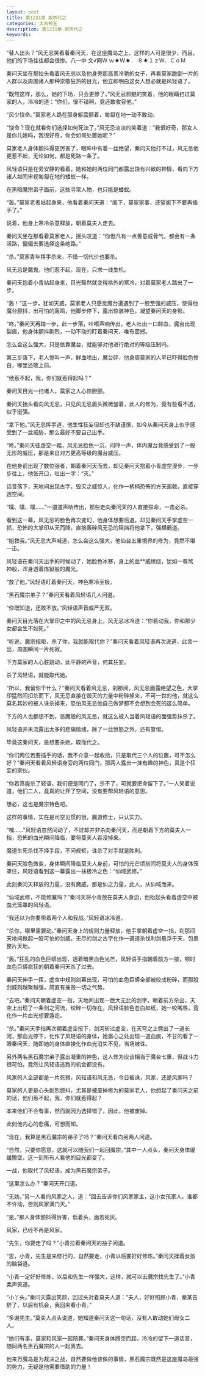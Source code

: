 ```yaml
---
layout: post
title: 第1231章 取而代之
categories: 太古神王
description: 第1231章 取而代之
keywords:
---
```


“替人出头？”风无忌笑看着秦问天，在这座魔岛之上，这样的人可是很少，而且，他们的下场往往都会很惨。八一中 文√网Ｗ ｗ★Ｗ★． ８★１ｚＷ．ＣｏＭ

秦问天坐在那抬头看着风无忌以及他身旁那高贵冷艳的女子，再看莫家跪倒一片的人群以及周围诸人那种崇敬狂热的目光，他立即明白这女人想必就是风轻语了。

“既然这样，那么，她的下场，只会更惨了。”风无忌邪魅的笑着，他的眼睛扫过莫家的人，冷冷的道：“你们，很不错啊，竟还敢收容他。”

“风少饶命。”莫家老人跪在那身躯震颤着，匍匐在地一动不敢动。

“饶命？现在就看你们选择如何死法了。”风无忌淡淡的笑着道：“我很好奇，那女人是你儿媳吗，我很好奇，你会如何处置她呢？”

莫家老人身体颤抖得更厉害了，眼眸中有着一丝绝望，秦问天他打不过，风无忌他更惹不起，无论如何，都是死路一条了。

风轻语只是在旁安静的看着，她和她的两位同门都露出饶有兴致的神情，看向下方诸人如同审视匍匐在地的蝼蚁一样。

在黑暗魔宗弟子面前，这些寻常人物，也只能是蝼蚁。

“轰。”莫家老者站起身来，他看着秦问天道：“阁下，莫家家事，还望阁下不要再插手了。”

说着，他身上寒冷杀意释放，朝着莫夫人走去。

秦问天坐在那看着莫家老人，摇头叹道：“你但凡有一点善意或骨气，都会有一条活路，偏偏去要选择这条绝路。”

“杀。”莫家青年挥手杀来，不惜一切代价也要杀。

风无忌是魔鬼，他们惹不起，现在，只求一线生机。

秦问天抱着小青站起身来，目光豁然就变得格外的寒冷，对着莫家老人踏出了一步。

“轰！”这一步，犹如天威，莫家老人只感觉魔台遭遇到了一股至强的威压，使得他魔台颤抖，出可怕的轰鸣，他脚步停下，露出惊骇神色，凝望秦问天的身影。

“咚。”秦问天再踏一步，此一步落，咔嚓声响传出，老人吐出一口鲜血，魔台出现裂痕，他身体颤抖剧烈，一动不动的盯着秦问天，唯有震撼。

怎么会这么强大，只是依靠魔台，就能够对他进行绝对的等级压制吗。

第三步落下，老人惨叫一声，鲜血喷出，魔台碎，他身周莫家的人早已吓得脸色惨白，哪里还敢上前。

“他惹不起，我，你们就惹得起吗？”

秦问天目光一扫诸人，莫家之人心惊胆颤。

秦问天抬头看向风无忌，只见风无忌眉头微微皱着，此人的修为，竟有些看不透，似乎挺强。

“拿下他。”风无忌挥手道，他生性狂妄但却也不缺谨慎，如今从秦问天身上似乎感受到了一丝威胁，那么最好不要自己出手。

“咚。”秦问天往虚空一踏，风无忌脸色一沉，闷哼一声，体内魔台竟感受到了一股无形的威压，那是来自对方更高等级的魔台威压。

在他身前出现了数位强者，朝着秦问天而去，却见秦问天抱着小青虚空漫步，一步步往上，他张开口，吐出一字：“灭。”

话音落下，天地间出现古字，毁灭之威惊人，化作一柄柄恐怖的方天画戟，直接穿透空间。

“噗、噗、噗……”一道道声响传出，那些走向秦问天的人直接殒命，一击必杀。

看到这一幕，风无忌的脸色再次变幻，他身体想要后退，却见秦问天手掌虚空一抓，恐怖的大掌印从天而降，直接轰碎风无忌的阻挡将他拿下，强横霸道。

“姐救我。”风无忌大声喊道，怎么会这么强大，他仙台五重境界的修为，竟然不堪一击。

风轻语在秦问天出手的时候动了，她脸色冰寒，身上的血**威缭绕，犹如一尊煞神般，浑身透着炼狱般的魔光。

“放了他。”风轻语盯着秦问天，神色寒冷至极。

“黑石魔宗弟子？”秦问天看着风轻语几人问道。

“你既知道，还敢不放。”风轻语声音威严无双。

秦问天目光落在大掌印之中的风无忌身上，风无忌冰冷道：“你若动我，你和那少女都会生不如死。”

“听说，魔宗规矩，杀了你，我就能取代你？”秦问天看着风轻语再次说道，此言一出，周围瞬间一片死寂。

下方莫家的人心脏跳动，此平静的声音，何其狂妄。

杀了风轻语，就能取代她。

“所以，我留你干什么？”秦问天看着风无忌，刹那间，风无忌面露绝望之色，大掌印猛然间扣杀而下，风无忌直接在毁灭的力量中粉碎掉来，不可一世的他，就这么莫名其妙的被人诛杀掉来，恐怕风无忌他自己做梦都不会想到会死的这么简单。

下方的人也都想不到，恶魔般的风无忌，就这么被人当着风轻语的面强势抹杀了。

风轻语并未流露出太多的悲痛情绪，除了一丝愤怒之外，还有警惕。

毕竟这秦问天，是想要杀她，取而代之。

“你们两位若要插手的话，我不介意一起收拾，只是取代三个人的位置，可不怎么好？”秦问天看着风轻语身旁的两位同门，那两人露出一抹有趣的神色，真是个狂妄的家伙。

“你若真能杀了轻语，我们便是同门了，杀不了，可就要把命留下了。”一人笑着说道，他们二人，竟真的让开了空间，没有要帮风轻语的意思。

想必，这也是魔宗特色吧。

这样的事情，实在是司空见惯的很，魔道修士，只认实力。

“嗤……”风轻语忽然间动了，不过却并非杀向秦问天，而是朝着下方的莫夫人一指，恐怖的血光瞬间降临，要将莫夫人吞没掉来。

魔道生死杀伐不择手段，不问规矩，诛杀了对手就是胜利。

秦问天脸色微变，身体瞬间降临莫夫人身前，可怕的光芒顷刻间将莫夫人的身体笼罩住，风轻语看到这一幕露出一抹极冷之色：“仙域武修。”

此刻秦问天释放的力量，没有魔威，那是仙之力量，此人，从仙域而来。

“仙域武修，不能修魔吗？”秦问天将小青放在莫夫人身边，他抬起头看着虚空中被血光笼罩的风轻语。

“我还以为你要带着两个人和我战。”风轻语冰冷道。

“杀你，哪里需要动。”秦问天身上的规则力量释放，他手掌朝着虚空一指，刹那间天地间掀起一股可怕的剑威，无尽的剑之古字化作一道道杀伐利剑悬浮于天，包裹整片天地。

“轰。”狂乱的血色巨蟒出现，透着暗黑血色光芒，风轻语手指朝着前方一按，顿时血色巨蟒疯狂的朝着秦问天杀了过去。

秦问天伸手一挥，虚空中规则剑幕出现，可怕的血色巨蟒全部被绞成粉碎，而那股剑威则越聚越强，简直有摧毁一切之气势。

“去吧。”秦问天朝着虚空一指，天地间出现一巨大无比的剑字，朝着前方杀出，天空上出现了一条剑之河流，绞碎一切存在，风轻语脸色苍白如纸，她一咬嘴唇，竟化作一片血光想要遁走。

“杀。”秦问天手指再次朝着虚空按下，剑河斩过虚空，在天穹之上劈出了一道长河，那血光停下，化作了风轻语的身体，她眉心之处出现一道血痕，不甘的看了一眼秦问天，随即她的身体直接化作血光消失不见，当场被诛。

另外两名黑石魔宗弟子露出凝重的神色，这人修为应该相当于魔台七重，但战斗力很可怕，竟然让风轻语逃跑的机会都没有。

风家的人全部都是一片死寂，风轻语和风无忌，今日被诛，风家，还是风家吗？

莫家的人更是心头剧烈颤抖，尤其是被废掉修为的莫家老人，他想起了秦问天之前的话，他们惹不起，我，你们就惹得起？

本来他们不会有事，然而就因为选择错了，因此，他被废掉。

此刻他内心的悲痛，可想而知。

“现在，我算是黑石魔宗的弟子了吗？”秦问天看向另两人问道。

“自然，只要你愿意，这就可以随我们一起回魔宗。”其中一人点头，秦问天身体缓缓腾空，这一刻所有人看他的目光都变了。

一战，他取代了风轻语，成为黑石魔宗弟子。

“这里怎么办？”秦问天开口道。

“无妨。”另一人看向风家之人，道：“回去告诉你们风家家主，这小女孩家人，谁都不许动，否则风家满门灭。”

“是。”那人身体颤抖得厉害，低着头，面若死灰。

风家，已经不再是风家。

“先生，你要走了吗？”小青拉着秦问天的袖子问道。

“恩，小青，先生是来修行的，自然要走，小青以后要好好修炼。”秦问天揉着女孩的脑袋道。

“小青一定好好修炼，以后和先生一样强大，这样，就可以去魔宗找先生了。”小青柔声笑道。

“小丫头。”秦问天露出笑颜，回过头对着莫夫人道：“夫人，好好照顾小青，秦某告辞了，以后有机会，我回来看小青。”

“多谢先生。”莫夫人点头说道，她知道秦问天这一句话，没有人敢动她们母女二人。

“她们有事，莫家和风家一起陪葬。”秦问天身体腾空而起，冷冷的留下一道话音，随同两名黑石魔宗的人一起离去。

他来万魔岛是为裁决之战，自然要做他该做的事情，黑石魔宗既然是这座魔岛最强的势力，无疑是他需要借助的力量！
